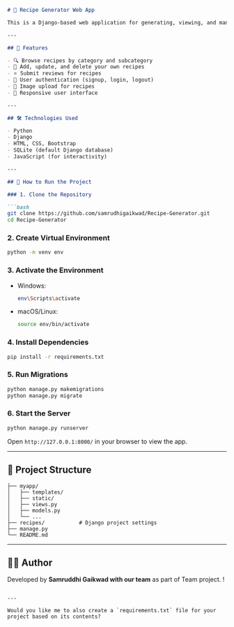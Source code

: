 
````markdown
# 🍲 Recipe Generator Web App

This is a Django-based web application for generating, viewing, and managing recipes. Users can browse recipes by category, view detailed instructions, and even add their own creations.

---

## 🔧 Features

- 🔍 Browse recipes by category and subcategory
- 📝 Add, update, and delete your own recipes
- ⭐ Submit reviews for recipes
- 🧾 User authentication (signup, login, logout)
- 📸 Image upload for recipes
- 🎨 Responsive user interface

---

## 🛠 Technologies Used

- Python
- Django
- HTML, CSS, Bootstrap
- SQLite (default Django database)
- JavaScript (for interactivity)

---

## 🚀 How to Run the Project

### 1. Clone the Repository

```bash
git clone https://github.com/samrudhigaikwad/Recipe-Generator.git
cd Recipe-Generator
````

### 2. Create Virtual Environment

```bash
python -m venv env
```

### 3. Activate the Environment

* Windows:

  ```bash
  env\Scripts\activate
  ```
* macOS/Linux:

  ```bash
  source env/bin/activate
  ```

### 4. Install Dependencies

```bash
pip install -r requirements.txt
```

### 5. Run Migrations

```bash
python manage.py makemigrations
python manage.py migrate
```

### 6. Start the Server

```bash
python manage.py runserver
```

Open `http://127.0.0.1:8000/` in your browser to view the app.

---

## 📂 Project Structure

```
├── myapp/
│   ├── templates/
│   ├── static/
│   ├── views.py
│   ├── models.py
│   └── ...
├── recipes/           # Django project settings
├── manage.py
└── README.md
```

---

## 🙋‍♀️ Author

Developed by **Samruddhi Gaikwad with our team** as part of Team project.
!

```

---

Would you like me to also create a `requirements.txt` file for your project based on its contents?
```
